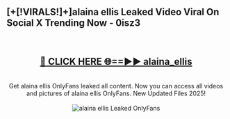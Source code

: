 <h2>[+[!VIRALS!]+]alaina ellis Leaked Video Viral On Social X Trending Now - 0isz3</h2>
<br>
<div align="center">
<h2><a href="https://libra.edu.pl?alaina_ellis" rel="nofollow">🔴 CLICK HERE 🌐==►► alaina_ellis</a></h2>
<br>
Get alaina ellis OnlyFans leaked all content. Now you can access all videos and pictures of alaina ellis OnlyFans. New Updated Files 2025!
<br>
<br>
<a href="https://libra.edu.pl?alaina_ellis" rel="nofollow" data-target="animated-image.originalLink"><img src="https://i.ibb.co.com/WyWwxjT/player-gif2.gif" alt="alaina ellis Leaked OnlyFans" style="max-width: 100%; display: inline-block;" data-target="animated-image.originalImage"></a>
</div>
<br>